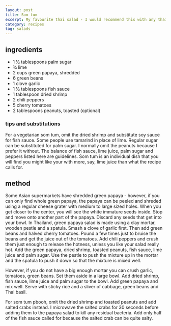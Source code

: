 ```yaml
---
layout: post
title: Som tum
excerpt: My favourite thai salad - I would recommend this with any thai meal - you just have to overcome the hurdle of getting hold of green papaya
category: recipes
tag: salads
---
```


ingredients
-----------

* 1 &frac12; tablespoons palm sugar
* &frac34; lime
* 2 cups green papaya, shredded
* 6 green beans
* 1 clove garlic
* 1 &frac12; tablespoons fish sauce
* 1 tablespoon dried shrimp
* 2 chili peppers
* 5 cherry tomatoes
* 2 tablespoons peanuts, toasted (optional)

### tips and substitutions

For a vegetarian som tum, omit the dried shrimp and substitute soy sauce for fish sauce. Some people use tamarind in place of lime. Regular sugar can be substituted for palm sugar. I normally omit the peanuts because I prefer it without. The balance of fish sauce, lime juice, palm sugar and peppers listed here are guidelines. Som tum is an individual dish that you will find you might like your with more, say, lime juice than what the recipe calls for.

method
------

Some Asian supermarkets have shredded green papaya - however, if you can only find whole green papaya, the papaya can be peeled and shreded using a regular cheese grater with medium to large sized holes. When you get closer to the center, you will see the white immature seeds inside. Stop and move onto another part of the papaya. Discard any seeds that get into your bowl. In Thailand, green papaya salad is made using a clay mortar, wooden pestle and a spatula. Smash a clove of garlic first. Then add green beans and halved cherry tomatoes. Pound a few times just to bruise the beans and get the juice out of the tomatoes. Add chili peppers and crush them just enough to release the hotness, unless you like your salad really hot. Add the green papaya, dried shrimp, toasted peanuts, fish sauce, lime juice and palm sugar. Use the pestle to push the mixture up in the mortar and the spatula to push it down so that the mixture is mixed well.

However, if you do not have a big enough mortar you can crush garlic, tomatoes, green beans. Set them aside in a large bowl. Add dried shrimp, fish sauce, lime juice and palm sugar to the bowl. Add green papaya and mix well. Serve with sticky rice and a sliver of cabbage, green beans and Thai basil.

For som tum pbooh, omit the dried shrimp and toasted peanuts and add salted crabs instead. I microwave the salted crabs for 30 seconds before adding them to the papaya salad to kill any residual bacteria. Add only half of the fish sauce called for because the salted crab can be quite salty.
